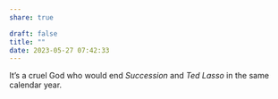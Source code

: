 ```yaml
---
share: true

draft: false
title: ""
date: 2023-05-27 07:42:33
---
```


It’s a cruel God who would end _Succession_ and _Ted Lasso_ in the same calendar year.
